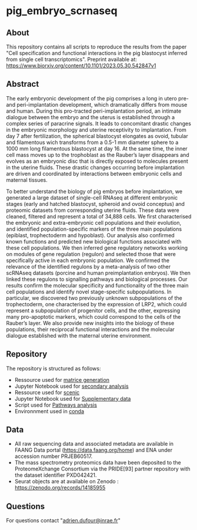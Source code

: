 # pig_embryo_scrnaseq

## About
This repository contains all scripts to reproduce the results from the paper "Cell specification and functional interactions in the pig blastocyst inferred from single cell transcriptomics".
Preprint available at: https://www.biorxiv.org/content/10.1101/2023.05.30.542847v1

## Abstract
The early embryonic development of the pig comprises a long in utero pre- and peri-implantation development, which dramatically differs from mouse and human. During this pro-tracted peri-implantation period, an intimate dialogue between the embryo and the uterus is established through a complex series of paracrine signals. It leads to concomitant drastic changes in the embryonic morphology and uterine receptivity to implantation. From day 7 after fertilization, the spherical blastocyst elongates as ovoid, tubular and filamentous wich transforms from a 0.5-1 mm diameter sphere to a 1000 mm long filamentous blastocyst at day 16. At the same time, the inner cell mass moves up to the trophoblast as the Rauber’s layer disappears and evolves as an embryonic disc that is directly exposed to molecules present in the uterine fluids. These drastic changes occurring before implantation are driven and coordinated by interactions between embryonic cells and maternal tissues.

To better understand the biology of pig embryos before implantation, we generated a large dataset of single-cell RNAseq at different embryonic stages (early and hatched blastocyst, spheroid and ovoid conceptus) and proteomic datasets from corresponding uterine fluids. These data were cleaned, filtered and represent a total of 34,888 cells. We first characterised the embryonic and extra-embryonic cell populations and their evolution, and identified population-specific markers of the three main populations (epiblast, trophectoderm and hypoblast). Our analysis also confirmed known functions and predicted new biological functions associated with these cell populations. We then inferred gene regulatory networks working on modules of gene regulation (regulon) and selected those that were specifically active in each embryonic population. We confirmed the relevance of the identified regulons by a meta-analysis of two other scRNAseq datasets (porcine and human preimplantation embryos). We then linked these regulons to signalling pathways and biological processes. Our results confirm the molecular specificity and functionality of the three main cell populations and identify novel stage-specific subpopulations. In particular, we discovered two previously unknown subpopulations of the trophectoderm, one characterised by the expression of LRP2, which could represent a subpopulation of progenitor cells, and the other, expressing many pro-apoptotic markers, which could correspond to the cells of the Rauber’s layer. We also provide new insights into the biology of these populations, their reciprocal functional interactions and the molecular dialogue established with the maternal uterine environment.

## Repository
The repository is structured as follows:

- Ressource used for [matrice generation](1_generating_matrices)
- Jupyter Notebook used for [secondary analysis](2_preprocessing/notebook)
- Ressource used for [scenic](3_scenic)
- Jupyter Notebook used for [Supplementary data](4_Generating_plot)
- Script used for [Pathways analysis](5_Pathways_analysis)
- Environnment used in [conda](virtualEnvs)

## Data
- All raw sequencing data and associated metadata are available in FAANG Data portal (https://data.faang.org/home) and ENA under accession number PRJEB60517.
- The mass spectrometry proteomics data have been deposited to the ProteomeXchange Consortium via the PRIDE[93] partner repository with the dataset identifier PXD042421.
- Seurat objects are at available on Zenodo : https://zenodo.org/records/14185955

## Questions
For questions contact "adrien.dufour@inrae.fr"
